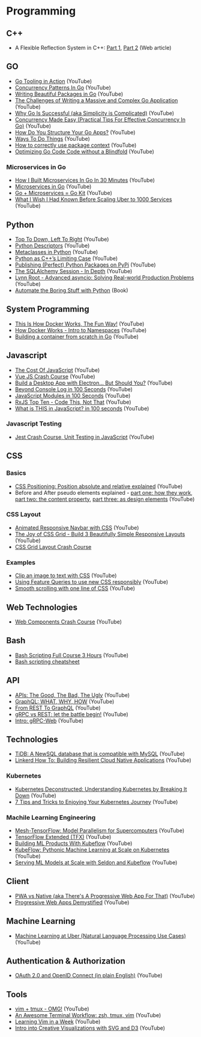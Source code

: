 # Programming

## C++

- A Flexible Reflection System in C++: [Part 1](https://preshing.com/20180116/a-primitive-reflection-system-in-cpp-part-1/),
  [Part 2](https://preshing.com/20180124/a-flexible-reflection-system-in-cpp-part-2/) (Web article)

## GO

- [Go Tooling in Action](https://www.youtube.com/watch?v=uBjoTxosSys) (YouTube)
- [Concurrency Patterns In Go](https://www.youtube.com/watch?v=YEKjSzIwAdA) (YouTube)
- [Writing Beautiful Packages in Go](https://www.youtube.com/watch?v=cAWlv2SeQus) (YouTube)
- [The Challenges of Writing a Massive and Complex Go Application](https://www.youtube.com/watch?v=hWNwI5q01gI) (YouTube)
- [Why Go Is Successful (aka Simplicity is Complicated)](https://www.youtube.com/watch?v=k9Zbuuo51go) (YouTube)
- [Concurrency Made Easy (Practical Tips For Effective Concurrency In Go)](https://www.youtube.com/watch?v=DqHb5KBe7qI) (YouTube)
- [How Do You Structure Your Go Apps?](https://www.youtube.com/watch?v=1rxDzs0zgcE) (YouTube)
- [Ways To Do Things](https://www.youtube.com/watch?v=LHe1Cb_Ud_M) (YouTube)
- [How to correctly use package context](https://www.youtube.com/watch?v=-_B5uQ4UGi0) (YouTube)
- [Optimizing Go Code Code without a Blindfold](https://www.youtube.com/watch?v=xLcLiUvyit4) (YouTube)

### Microservices in Go

- [How I Built Microservices In Go In 30 Minutes](https://www.youtube.com/watch?v=bM6N-vgPlyQ) (YouTube)
- [Microservices in Go](https://www.youtube.com/watch?v=WiCru2zIWWs) (YouTube)
- [Go + Microservices = Go Kit](https://www.youtube.com/watch?v=NX0sHF8ZZgw) (YouTube)
- [What I Wish I Had Known Before Scaling Uber to 1000 Services](https://www.youtube.com/watch?v=kb-m2fasdDY) (YouTube)

## Python

- [Top To Down, Left To Right](https://www.youtube.com/watch?v=DlgbPLvBs30) (YouTube)
- [Python Descriptors](https://www.youtube.com/watch?v=ZdvpNaWwx24) (YouTube)
- [Metaclasses in Python](https://www.youtube.com/watch?v=ZrUIRSVv1gw) (YouTube)
- [Python as C++’s Limiting Case](https://www.youtube.com/watch?v=DoWY7qQ9doA) (YouTube)
- [Publishing (Perfect) Python Packages on PyPi](https://www.youtube.com/watch?v=GIF3LaRqgXo) (YouTube)
- [The SQLAlchemy Session - In Depth](https://www.youtube.com/watch?v=PKAdehPHOMo) (YouTube)
- [Lynn Root - Advanced asyncio: Solving Real-world Production Problems](https://www.youtube.com/watch?v=sW76-pRkZk8) (YouTube)
- [Automate the Boring Stuff with Python](https://automatetheboringstuff.com/) (Book)

## System Programming

- [This Is How Docker Works, The Fun Way!](https://www.youtube.com/watch?v=-NzfOhSAZpA) (YouTube)
- [How Docker Works - Intro to Namespaces](https://www.youtube.com/watch?v=-YnMr1lj4Z8) (YouTube)
- [Building a container from scratch in Go](https://www.youtube.com/watch?v=Utf-A4rODH8) (YouTube)

## Javascript

- [The Cost Of JavaScript](https://www.youtube.com/watch?v=_bzqF05xsC4) (YouTube)
- [Vue JS Crash Course](https://www.youtube.com/watch?v=Wy9q22isx3U) (YouTube)
- [Build a Desktop App with Electron... But Should You?](https://www.youtube.com/watch?v=3yqDxhR2XxE) (YouTube)
- [Beyond Console Log in 100 Seconds](https://www.youtube.com/watch?v=L8CDt1J3DAw) (YouTube)
- [JavaScript Modules in 100 Seconds](https://www.youtube.com/watch?v=qgRUr-YUk1Q) (YouTube)
- [RxJS Top Ten - Code This, Not That](https://www.youtube.com/watch?v=ewcoEYS85Co) (YouTube)
- [What is THIS in JavaScript? in 100 seconds](https://www.youtube.com/watch?v=YOlr79NaAtQ) (YouTube)

### Javascript Testing

- [Jest Crash Course, Unit Testing in JavaScript](https://www.youtube.com/watch?v=7r4xVDI2vho) (YouTube)

## CSS

### Basics

- [CSS Positioning: Position absolute and relative explained](https://www.youtube.com/watch?v=P6UgYq3J3Qs&t=28s) (YouTube)
- Before and After pseudo elements explained -
  [part one: how they work](https://www.youtube.com/watch?v=zGiirUiWslI),
  [part two: the content property](https://www.youtube.com/watch?v=xoRbkm8XgfQ&t=673s),
  [part three: as design elements](https://www.youtube.com/watch?v=djbtPnNmc0I&t=788s) (YouTube)

### CSS Layout

- [Animated Responsive Navbar with CSS](https://www.youtube.com/watch?v=biOMz4puGt8) (YouTube)
- [The Joy of CSS Grid - Build 3 Beautifully Simple Responsive Layouts](https://www.youtube.com/watch?v=705XCEruZFs) (YouTube)
- [CSS Grid Layout Crash Course](https://www.youtube.com/watch?v=jV8B24rSN5o)

### Examples

- [Clip an image to text with CSS](https://www.youtube.com/watch?v=9Kr3T4Ndl-o) (YouTube)
- [Using Feature Queries to use new CSS responsibly](https://www.youtube.com/watch?v=wPI8CEoheSk) (YouTube)
- [Smooth scrolling with one line of CSS](https://www.youtube.com/watch?v=MNNr7TU7XcU) (YouTube)

## Web Technologies

- [Web Components Crash Course](https://www.youtube.com/watch?v=PCWaFLy3VUo) (YouTube)

## Bash

- [Bash Scripting Full Course 3 Hours](https://www.youtube.com/watch?v=e7BufAVwDiM) (YouTube)
- [Bash scripting cheatsheet](https://devhints.io/bash)

## API

- [APIs: The Good, The Bad, The Ugly](https://www.youtube.com/watch?v=t0nl5aUfAvY) (YouTube)
- [GraphQL: WHAT, WHY, HOW](https://www.youtube.com/watch?v=HcUqrj6Romk) (YouTube)
- [From REST To GraphQL](https://www.youtube.com/watch?v=ntBU5UXGbM8) (YouTube)
- [gRPC vs REST: let the battle begin!](https://www.youtube.com/watch?v=ZDUA5pD50Ok) (YouTube)
- [Intro: gRPC-Web](https://www.youtube.com/watch?v=RtyKEDZipsM) (YouTube)

## Technologies

- [TiDB: A NewSQL database that is compatible with MySQL](https://www.youtube.com/watch?v=dijsN0bddck) (YouTube)
- [Linkerd How To: Building Resilient Cloud Native Applications](https://www.youtube.com/watch?v=UQGaiJsswek) (YouTube)

### Kubernetes

- [Kubernetes Deconstructed: Understanding Kubernetes by Breaking It Down](https://www.youtube.com/watch?v=90kZRyPcRZw) (YouTube)
- [7 Tips and Tricks to Enjoying Your Kubernetes Journey](https://www.youtube.com/watch?v=RRCzgVI4ptY) (YouTube)

### Machile Learning Engineering

- [Mesh-TensorFlow: Model Parallelism for Supercomputers](https://www.youtube.com/watch?v=HgGyWS40g-g) (YouTube)
- [TensorFlow Extended (TFX)](https://www.youtube.com/watch?v=vdG7uKQ2eKk) (YouTube)
- [Building ML Products With Kubeflow](https://www.youtube.com/watch?v=sC8Ce9vUggo) (YouTube)
- [KubeFlow: Pythonic Machine Learning at Scale on Kubernetes](https://www.youtube.com/watch?v=b_CvqzmB51M) (YouTube)
- [Serving ML Models at Scale with Seldon and Kubeflow](https://www.youtube.com/watch?v=pDlapGtecbY) (YouTube)

## Client

- [PWA vs Native (aka There's A Progressive Web App For That)](https://www.youtube.com/watch?v=vhg01Ml-8pI) (YouTube)
- [Progressive Web Apps Demystified](https://www.youtube.com/watch?v=saGLwEbcfU0) (YouTube)

## Machine Learning

- [Machine Learning at Uber (Natural Language Processing Use Cases)](https://www.youtube.com/watch?v=R9z6s0Jx2p0) (YouTube)

## Authentication & Authorization

- [OAuth 2.0 and OpenID Connect (in plain English)](https://www.youtube.com/watch?v=996OiexHze0) (YouTube)

## Tools

- [vim + tmux - OMG!](https://www.youtube.com/watch?v=5r6yzFEXajQ) (YouTube)
- [An Awesome Terminal Workflow: zsh, tmux, vim](https://www.youtube.com/watch?v=UgDz_9i2nwc) (YouTube)
- [Learning Vim in a Week](https://www.youtube.com/watch?v=_NUO4JEtkDw) (YouTube)
- [Intro into Creative Visualizations with SVG and D3](https://www.youtube.com/watch?v=qVgOTbx4RW8) (YouTube)
